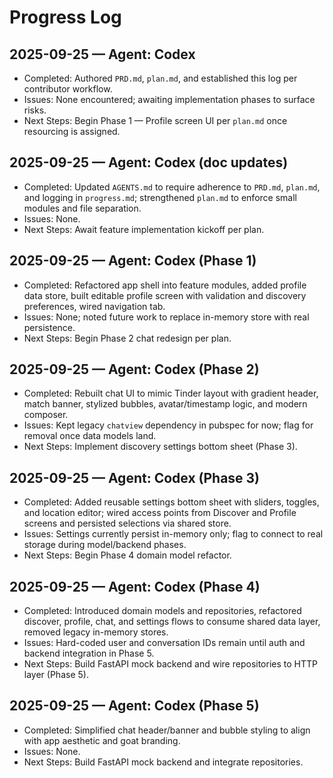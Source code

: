 # Progress Log

## 2025-09-25 — Agent: Codex
- Completed: Authored `PRD.md`, `plan.md`, and established this log per contributor workflow.
- Issues: None encountered; awaiting implementation phases to surface risks.
- Next Steps: Begin Phase 1 — Profile screen UI per `plan.md` once resourcing is assigned.

## 2025-09-25 — Agent: Codex (doc updates)
- Completed: Updated `AGENTS.md` to require adherence to `PRD.md`, `plan.md`, and logging in `progress.md`; strengthened `plan.md` to enforce small modules and file separation.
- Issues: None.
- Next Steps: Await feature implementation kickoff per plan.

## 2025-09-25 — Agent: Codex (Phase 1)
- Completed: Refactored app shell into feature modules, added profile data store, built editable profile screen with validation and discovery preferences, wired navigation tab.
- Issues: None; noted future work to replace in-memory store with real persistence.
- Next Steps: Begin Phase 2 chat redesign per plan.

## 2025-09-25 — Agent: Codex (Phase 2)
- Completed: Rebuilt chat UI to mimic Tinder layout with gradient header, match banner, stylized bubbles, avatar/timestamp logic, and modern composer.
- Issues: Kept legacy `chatview` dependency in pubspec for now; flag for removal once data models land.
- Next Steps: Implement discovery settings bottom sheet (Phase 3).

## 2025-09-25 — Agent: Codex (Phase 3)
- Completed: Added reusable settings bottom sheet with sliders, toggles, and location editor; wired access points from Discover and Profile screens and persisted selections via shared store.
- Issues: Settings currently persist in-memory only; flag to connect to real storage during model/backend phases.
- Next Steps: Begin Phase 4 domain model refactor.

## 2025-09-25 — Agent: Codex (Phase 4)
- Completed: Introduced domain models and repositories, refactored discover, profile, chat, and settings flows to consume shared data layer, removed legacy in-memory stores.
- Issues: Hard-coded user and conversation IDs remain until auth and backend integration in Phase 5.
- Next Steps: Build FastAPI mock backend and wire repositories to HTTP layer (Phase 5).

## 2025-09-25 — Agent: Codex (Phase 5)
- Completed: Simplified chat header/banner and bubble styling to align with app aesthetic and goat branding.
- Issues: None.
- Next Steps: Build FastAPI mock backend and integrate repositories.
